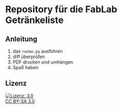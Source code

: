 # Repository für die FabLab Getränkeliste

## Anleitung
1. das ```runme.py``` ausführen
2. diff überprüfen
3. PDF drucken und umhängen
4. Spaß haben

## Lizenz

[![Lizenz: 3.0](https://licensebuttons.net/l/by-sa/3.0/de/88x31.png)</br>CC BY-SA 3.0](https://creativecommons.org/licenses/by-sa/3.0/)
